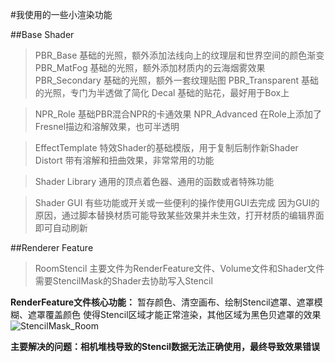 #我使用的一些小渲染功能

##Base Shader
>PBR_Base
基础的光照，额外添加法线向上的纹理层和世界空间的颜色渐变
>PBR_MatFog
基础的光照，额外添加材质内的云海烟雾效果
>PBR_Secondary
基础的光照，额外一套纹理贴图
>PBR_Transparent
基础的光照，专门为半透做了简化
>Decal
基础的贴花，最好用于Box上

>NPR_Role
基础PBR混合NPR的卡通效果
>NPR_Advanced
在Role上添加了Fresnel描边和溶解效果，也可半透明

>EffectTemplate
特效Shader的基础模版，用于复制后制作新Shader
>Distort
带有溶解和扭曲效果，非常常用的功能

>Shader Library
通用的顶点着色器、通用的函数或者特殊功能

>Shader GUI
有些功能或开关或一些便利的操作使用GUI去完成
因为GUI的原因，通过脚本替换材质可能导致某些效果并未生效，打开材质的编辑界面即可自动刷新

##Renderer Feature
>RoomStencil
主要文件为RenderFeature文件、Volume文件和Shader文件
需要StencilMask的Shader去协助写入Stencil

**RenderFeature文件核心功能：**
暂存颜色、清空画布、绘制Stencil遮罩、遮罩模糊、遮罩覆盖颜色
使得Stencil区域才能正常渲染，其他区域为黑色贝遮罩的效果
![StencilMask_Room](https://github.com/RyouTomokin/Unity2021-URP-Shader/assets/55241756/6ec873eb-f5dc-4e46-a47b-f5adc4e70148)

**主要解决的问题：相机堆栈导致的Stencil数据无法正确使用，最终导致效果错误**
